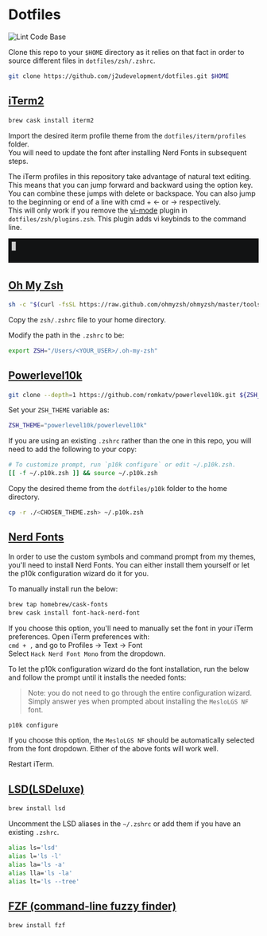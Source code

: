 # Dotfiles

![Lint Code Base](https://github.com/j2udevelopment/dotfiles/workflows/Lint%20Code%20Base/badge.svg)

Clone this repo to your `$HOME` directory as it relies on that fact in order to source different files in `dotfiles/zsh/.zshrc`.
```bash
git clone https://github.com/j2udevelopment/dotfiles.git $HOME
```

## [iTerm2](https://www.iterm2.com/)

```bash
brew cask install iterm2
```

Import the desired iterm profile theme from the `dotfiles/iterm/profiles` folder.  
You will need to update the font after installing Nerd Fonts in subsequent
steps.

The iTerm profiles in this repository take advantage of natural text editing.
This means that you can jump forward and backward using the option key. You can
combine these jumps with delete or backspace. You can also jump to the beginning or end
of a line with cmd + &#8592; or &#8594; respectively.  
This will only work if you remove the [vi-mode](https://github.com/ohmyzsh/ohmyzsh/tree/master/plugins/vi-mode) plugin in `dotfiles/zsh/plugins.zsh`. This plugin adds vi keybinds to the command line.

![iTerm](assets/iterm-natural-text-editing.gif)

## [Oh My Zsh](https://ohmyz.sh/)

```bash
sh -c "$(curl -fsSL https://raw.github.com/ohmyzsh/ohmyzsh/master/tools/install.sh)"
```

Copy the `zsh/.zshrc` file to your home directory.

Modify the path in the `.zshrc` to be:

```bash
export ZSH="/Users/<YOUR_USER>/.oh-my-zsh"
```

## [Powerlevel10k](https://github.com/romkatv/powerlevel10k)

```bash
git clone --depth=1 https://github.com/romkatv/powerlevel10k.git ${ZSH_CUSTOM:-~/.oh-my-zsh/custom}/themes/powerlevel10k
```

Set your `ZSH_THEME` variable as:

```bash
ZSH_THEME="powerlevel10k/powerlevel10k"
```

If you are using an existing `.zshrc` rather than the one in this repo, you will
need to add the following to your copy:

```bash
# To customize prompt, run `p10k configure` or edit ~/.p10k.zsh.
[[ -f ~/.p10k.zsh ]] && source ~/.p10k.zsh
```

Copy the desired theme from the `dotfiles/p10k` folder to the home directory.

```bash
cp -r ./<CHOSEN_THEME.zsh> ~/.p10k.zsh
```

## [Nerd Fonts](https://github.com/ryanoasis/nerd-fonts)

In order to use the custom symbols and command prompt from my themes, you'll
need to install Nerd Fonts. You can either install them yourself or let the p10k
configuration wizard do it for you.

To manually install run the below:

```bash
brew tap homebrew/cask-fonts
brew cask install font-hack-nerd-font
```

If you choose this option, you'll need to manually set the font in your iTerm
preferences. Open iTerm preferences with:  
`cmd + ,` and go to Profiles -> Text -> Font  
Select `Hack Nerd Font Mono` from the dropdown.

To let the p10k configuration wizard do the font installation, run the below and
follow the prompt until it installs the needed fonts:

> Note: you do not need to go through the entire configuration wizard. Simply
> answer yes when prompted about installing the `MesloLGS NF` font.

```bash
p10k configure
```

If you choose this option, the `MesloLGS NF` should be automatically selected
from the font dropdown. Either of the above fonts will work well.

Restart iTerm.

## [LSD(LSDeluxe)](https://github.com/Peltoche/lsd)

```bash
brew install lsd
```

Uncomment the LSD aliases in the `~/.zshrc` or add them if you have an existing
`.zshrc`.

```bash
alias ls='lsd'
alias l='ls -l'
alias la='ls -a'
alias lla='ls -la'
alias lt='ls --tree'
```

## [FZF (command-line fuzzy finder)](https://github.com/junegunn/fzf)

```bash
brew install fzf
```
